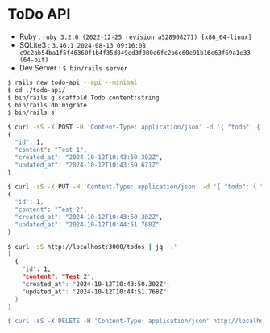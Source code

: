 # ToDo API

- Ruby : `ruby 3.2.0 (2022-12-25 revision a528908271) [x86_64-linux]`
- SQLite3 : `3.46.1 2024-08-13 09:16:08 c9c2ab54ba1f5f46360f1b4f35d849cd3f080e6fc2b6c60e91b16c63f69a1e33 (64-bit)`
- Dev Server : `$ bin/rails server`

```bash
$ rails new todo-api --api --minimal
$ cd ./todo-api/
$ bin/rails g scaffold Todo content:string
$ bin/rails db:migrate
$ bin/rails s
```

```bash
$ curl -sS -X POST -H 'Content-Type: application/json' -d '{ "todo": { "content": "Test 1" } }' http://localhost:3000/todos | jq '.'
{
  "id": 1,
  "content": "Test 1",
  "created_at": "2024-10-12T10:43:50.302Z",
  "updated_at": "2024-10-12T10:43:59.671Z"
}

$ curl -sS -X PUT -H 'Content-Type: application/json' -d '{ "todo": { "content": "Test 2" } }' http://localhost:3000/todos/1 | jq '.'
{
  "id": 1,
  "content": "Test 2",
  "created_at": "2024-10-12T10:43:50.302Z",
  "updated_at": "2024-10-12T10:44:51.768Z"
}

$ curl -sS http://localhost:3000/todos | jq '.'
[
  {
    "id": 1,
    "content": "Test 2",
    "created_at": "2024-10-12T10:43:50.302Z",
    "updated_at": "2024-10-12T10:44:51.768Z"
  }
]

$ curl -sS -X DELETE -H 'Content-Type: application/json' http://localhost:3000/todos/1 | jq '.'
```
